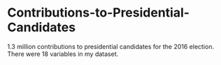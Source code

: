 # Contributions-to-Presidential-Candidates
1.3 million contributions to presidential candidates for the 2016 election.  There were 18 variables in my dataset.
